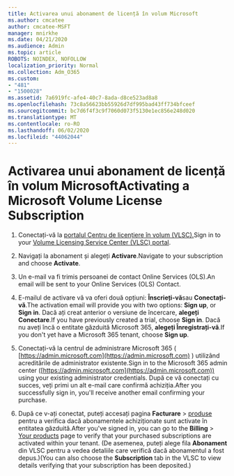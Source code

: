 ```yaml
---
title: Activarea unui abonament de licență în volum Microsoft
ms.author: cmcatee
author: cmcatee-MSFT
manager: mnirkhe
ms.date: 04/21/2020
ms.audience: Admin
ms.topic: article
ROBOTS: NOINDEX, NOFOLLOW
localization_priority: Normal
ms.collection: Adm_O365
ms.custom:
- "481"
- "1500028"
ms.assetid: 7a6919fc-afe4-40c7-8ada-d8ce523ad8a8
ms.openlocfilehash: 73c8a56623bb55926d7df995bad43ff734bfceef
ms.sourcegitcommit: bc7d6f4f3c9f7060d073f5130e1ec856e248d020
ms.translationtype: MT
ms.contentlocale: ro-RO
ms.lasthandoff: 06/02/2020
ms.locfileid: "44062044"
---
```

# <a name="activating-a-microsoft-volume-license-subscription"></a><span data-ttu-id="d2aae-102">Activarea unui abonament de licență în volum Microsoft</span><span class="sxs-lookup"><span data-stu-id="d2aae-102">Activating a Microsoft Volume License Subscription</span></span>

1. <span data-ttu-id="d2aae-103">Conectați-vă la [portalul Centru de licențiere în volum (VLSC).](https://go.microsoft.com/fwlink/p/?LinkId=329762)</span><span class="sxs-lookup"><span data-stu-id="d2aae-103">Sign in to your [Volume Licensing Service Center (VLSC) portal](https://go.microsoft.com/fwlink/p/?LinkId=329762).</span></span>

2. <span data-ttu-id="d2aae-104">Navigați la abonament și alegeți **Activare**.</span><span class="sxs-lookup"><span data-stu-id="d2aae-104">Navigate to your subscription and choose **Activate**.</span></span>

3. <span data-ttu-id="d2aae-105">Un e-mail va fi trimis persoanei de contact Online Services (OLS).</span><span class="sxs-lookup"><span data-stu-id="d2aae-105">An email will be sent to your Online Services (OLS) Contact.</span></span>

4. <span data-ttu-id="d2aae-106">E-mailul de activare vă va oferi două opțiuni: **Înscrieți-vă**sau **Conectați-vă**.</span><span class="sxs-lookup"><span data-stu-id="d2aae-106">The activation email will provide you with two options: **Sign up**, or **Sign in**.</span></span> <span data-ttu-id="d2aae-107">Dacă ați creat anterior o versiune de încercare, **alegeți Conectare**.</span><span class="sxs-lookup"><span data-stu-id="d2aae-107">If you have previously created a trial, choose **Sign in**.</span></span> <span data-ttu-id="d2aae-108">Dacă nu aveți încă o entitate găzduită Microsoft 365, **alegeți Înregistrați-vă**.</span><span class="sxs-lookup"><span data-stu-id="d2aae-108">If you don't yet have a Microsoft 365 tenant, choose **Sign up**.</span></span>

5. <span data-ttu-id="d2aae-109">Conectați-vă la centrul de administrare Microsoft 365 ( [https://admin.microsoft.com](https://admin.microsoft.com) ) utilizând acreditările de administrator existente.</span><span class="sxs-lookup"><span data-stu-id="d2aae-109">Sign in to the Microsoft 365 admin center ([https://admin.microsoft.com](https://admin.microsoft.com)) using your existing administrator credentials.</span></span> <span data-ttu-id="d2aae-110">După ce vă conectați cu succes, veți primi un alt e-mail care confirmă achiziția.</span><span class="sxs-lookup"><span data-stu-id="d2aae-110">After you successfully sign in, you'll receive another email confirming your purchase.</span></span>

6. <span data-ttu-id="d2aae-111">După ce v-ați conectat, puteți accesați pagina **Facturare** \> [produse](https://go.microsoft.com/fwlink/p/?linkid=842054) pentru a verifica dacă abonamentele achiziționate sunt activate în entitatea găzduită.</span><span class="sxs-lookup"><span data-stu-id="d2aae-111">After you've signed in, you can go to the **Billing** \> [Your products](https://go.microsoft.com/fwlink/p/?linkid=842054) page to verify that your purchased subscriptions are activated within your tenant.</span></span> <span data-ttu-id="d2aae-112">(De asemenea, puteți alege fila **Abonament** din VLSC pentru a vedea detaliile care verifică dacă abonamentul a fost depus.)</span><span class="sxs-lookup"><span data-stu-id="d2aae-112">(You can also choose the **Subscription** tab in the VLSC to view details verifying that your subscription has been deposited.)</span></span>
